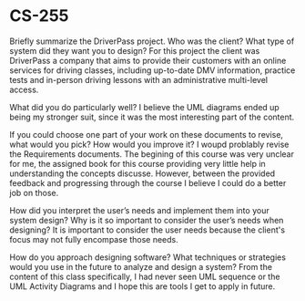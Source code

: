 # CS-255

Briefly summarize the DriverPass project. Who was the client? What type of system did they want you to design?
   For this project the client was DriverPass a company that aims to provide their customers with an online services for driving classes, including up-to-date DMV information, practice tests and in-person driving lessons with an administrative multi-level access.

What did you do particularly well?
    I believe the UML diagrams ended up being my stronger suit, since it was the most interesting part of the content.

If you could choose one part of your work on these documents to revise, what would you pick? How would you improve it?
    I woupd problably revise the Requirements documents. The begining of this course was very unclear for me, the assigned book for this course providing very little help in understanding the concepts discusse. However, between the provided feedback and progressing through the course I believe I could do a better job on those.

How did you interpret the user’s needs and implement them into your system design? Why is it so important to consider the user’s needs when designing?
   It is important to consider the user needs because the client's focus may not fully encompase those needs. 

How do you approach designing software? What techniques or strategies would you use in the future to analyze and design a system?
   From the content of this class specifically, I had never seen UML sequence or the UML Activity Diagrams and I hope this are tools I get to apply in future.
